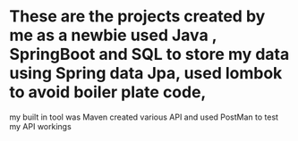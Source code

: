 # These are the projects created by me as a newbie used Java , SpringBoot and SQL to store my data using Spring data Jpa, used lombok to avoid boiler plate code,
my built in tool was Maven
created various API and used PostMan to test my API workings
